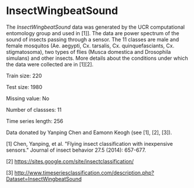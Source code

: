 # InsectWingbeatSound

The *InsectWingbeatSound* data was generated by the UCR computational entomology group and used in [1]]. The data are power spectrum of the sound of insects passing through a sensor. The 11 classes are male and female mosquitos (Ae. aegypti, Cx. tarsalis, Cx. quinquefasciants, Cx. stigmatosoma), two types of flies (Musca domestica and Drosophila simulans) and other insects. More details about the conditions under which the data were collected are in [1][2].

Train size: 220

Test size: 1980

Missing value: No

Number of classses: 11

Time series length: 256

Data donated by Yanping Chen and Eamonn Keogh (see [1], [2], [3]).

[1] Chen, Yanping, et al. "Flying insect classification with inexpensive sensors." Journal of insect behavior 27.5 (2014): 657-677.

[2] https://sites.google.com/site/insectclassification/

[3] http://www.timeseriesclassification.com/description.php?Dataset=InsectWingbeatSound